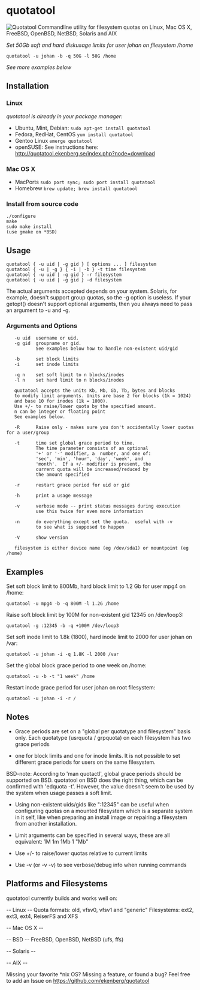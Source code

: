 quotatool
=========

![Quotatool](http://quotatool.ekenberg.se/diskusage.gif) Commandline utility for filesystem quotas on Linux, Mac OS X, FreeBSD, OpenBSD, NetBSD, Solaris and AIX

*Set 50Gb soft and hard diskusage limits for user johan on filesystem /home*

    quotatool -u johan -b -q 50G -l 50G /home

*See more examples below*

## Installation

### Linux

*quotatool is already in your package manager:*

* Ubuntu, Mint, Debian:
    `sudo apt-get install quotatool`
* Fedora, RedHat, CentOS
    `yum install quotatool`
* Gentoo Linux
    `emerge quotatool`
* openSUSE: See instructions here: <http://quotatool.ekenberg.se/index.php?node=download>

### Mac OS X

* MacPorts
    `sudo port sync; sudo port install quotatool`
* Homebrew
    `brew update; brew install quotatool`

### Install from source code

    ./configure
    make
    sudo make install
    (use gmake on *BSD)

## Usage

    quotatool { -u uid | -g gid } [ options ... ] filesystem
    quotatool { -u | -g } { -i | -b } -t time filesystem
    quotatool { -u uid | -g gid } -r filesystem
    quotatool { -u uid | -g gid } -d filesystem

The actual arguments accepted depends on your system.  Solaris,
for example, doesn't support group quotas, so the -g option is
useless.   If your getopt() doesn't support optional arguments,
then you always need to pass an argument to -u and -g.


### Arguments and Options

```
   -u uid  username or uid.
   -g gid  groupname or gid.
      	   See examples below how to handle non-existent uid/gid

   -b      set block limits
   -i      set inode limits

   -q n    set soft limit to n blocks/inodes
   -l n    set hard limit to n blocks/inodes

   quotatool accepts the units Kb, Mb, Gb, Tb, bytes and blocks
   to modify limit arguments. Units are base 2 for blocks (1k = 1024)
   and base 10 for inodes (1k = 1000).
   Use +/- to raise/lower quota by the specified amount.
   n can be integer or floating point
   See examples below.

   -R      Raise only - makes sure you don't accidentally lower quotas for a user/group

   -t      time set global grace period to time.
           The time parameter consists of an optional
           '+' or '-' modifier, a  number, and one of:
           'sec', 'min', 'hour', 'day', 'week', and
           'month'.  If a +/- modifier is present, the
           current quota will be increased/reduced by
           the amount specified

   -r      restart grace period for uid or gid

   -h      print a usage message

   -v      verbose mode -- print status messages during execution
           use this twice for even more information

   -n      do everything except set the quota.  useful with -v
           to see what is supposed to happen

   -V      show version

   filesystem is either device name (eg /dev/sda1) or mountpoint (eg /home)
```

## Examples

Set soft block limit to 800Mb, hard block limit to 1.2 Gb for user mpg4 on /home:

    quotatool -u mpg4 -b -q 800M -l 1.2G /home

Raise soft block limit by 100M for non-existent gid 12345 on /dev/loop3:

    quotatool -g :12345 -b -q +100M /dev/loop3

Set soft inode limit to 1.8k (1800), hard inode limit to 2000 for user johan on /var:

    quotatool -u johan -i -q 1.8K -l 2000 /var

Set the global block grace period to one week on /home:

    quotatool -u -b -t "1 week" /home

Restart inode grace period for user johan on root filesystem:

    quotatool -u johan -i -r /


## Notes

* Grace periods are set on a "global per quotatype and filesystem" basis only.
Each quotatype (usrquota / grpquota) on each filesystem has two grace periods
- one for block limits and one for inode limits.
It is not possible to set different grace periods for users on the same filesystem.

BSD-note: According to 'man quotactl', global grace periods should be supported on BSD.
quotatool on BSD does the right thing, which can be confirmed with 'edquota -t'.
However, the value doesn't seem to be used by the system when usage passes a soft limit.

* Using non-existent uids/gids like ":12345" can be useful when configuring quotas on
a mounted filesystem which is a separate system in it self, like when preparing an
install image or repairing a filesystem from another installation.

* Limit arguments can be specified in several ways, these are all equivalent:
  1M
  1m
  1Mb
  1 "Mb"

* Use +/- to raise/lower quotas relative to current limits

* Use -v (or -v -v) to see verbose/debug info when running commands

## Platforms and Filesystems

quotatool currently builds and works well on:

-- Linux --
Quota formats: old, vfsv0, vfsv1 and "generic"
Filesystems: ext2, ext3, ext4, ReiserFS and XFS

-- Mac OS X --

-- BSD --
FreeBSD, OpenBSD, NetBSD (ufs, ffs)

-- Solaris --

-- AIX --

Missing your favorite *nix OS? Missing a feature, or found a bug?
Feel free to add an Issue on https://github.com/ekenberg/quotatool
